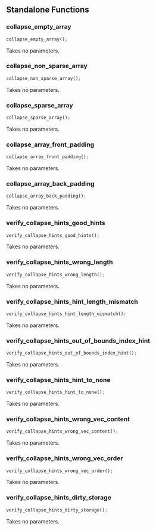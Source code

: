 ## Standalone Functions

### collapse_empty_array

```rust
collapse_empty_array();
```

Takes no parameters.

### collapse_non_sparse_array

```rust
collapse_non_sparse_array();
```

Takes no parameters.

### collapse_sparse_array

```rust
collapse_sparse_array();
```

Takes no parameters.

### collapse_array_front_padding

```rust
collapse_array_front_padding();
```

Takes no parameters.

### collapse_array_back_padding

```rust
collapse_array_back_padding();
```

Takes no parameters.

### verify_collapse_hints_good_hints

```rust
verify_collapse_hints_good_hints();
```

Takes no parameters.

### verify_collapse_hints_wrong_length

```rust
verify_collapse_hints_wrong_length();
```

Takes no parameters.

### verify_collapse_hints_hint_length_mismatch

```rust
verify_collapse_hints_hint_length_mismatch();
```

Takes no parameters.

### verify_collapse_hints_out_of_bounds_index_hint

```rust
verify_collapse_hints_out_of_bounds_index_hint();
```

Takes no parameters.

### verify_collapse_hints_hint_to_none

```rust
verify_collapse_hints_hint_to_none();
```

Takes no parameters.

### verify_collapse_hints_wrong_vec_content

```rust
verify_collapse_hints_wrong_vec_content();
```

Takes no parameters.

### verify_collapse_hints_wrong_vec_order

```rust
verify_collapse_hints_wrong_vec_order();
```

Takes no parameters.

### verify_collapse_hints_dirty_storage

```rust
verify_collapse_hints_dirty_storage();
```

Takes no parameters.

